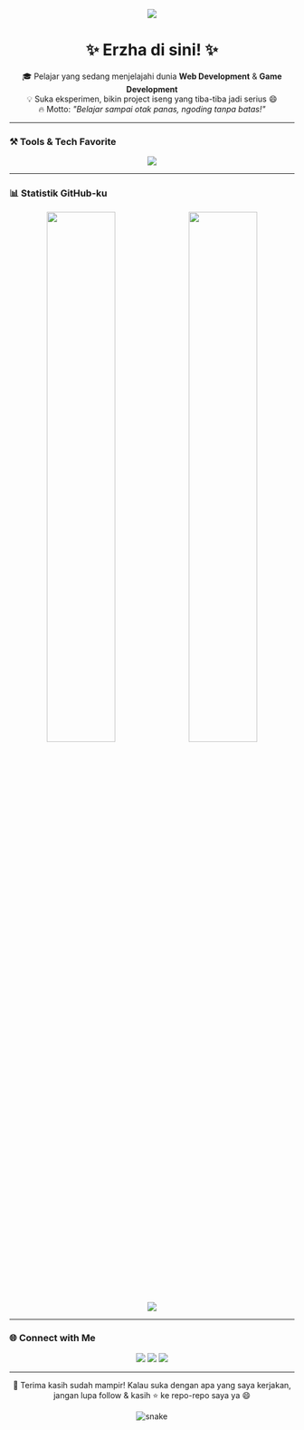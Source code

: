 <!-- Banner animasi -->
<p align="center">
  <img src="https://readme-typing-svg.demolab.com?font=Fira+Code&duration=3000&pause=1000&color=58A6FF&center=true&vCenter=true&width=435&lines=Halo%2C+Saya+Erzha!;Web+Dev+%7C+Game+Dev+%7C+Coding+Addict;Suka+ngoding%2C+ngeteh%2C+dan+nge-game!">
</p>

<h1 align="center">✨ Erzha di sini! ✨</h1>

<p align="center">
  🎓 Pelajar yang sedang menjelajahi dunia <strong>Web Development</strong> & <strong>Game Development</strong> <br>
  💡 Suka eksperimen, bikin project iseng yang tiba-tiba jadi serius 😄 <br>
  🔥 Motto: <em>"Belajar sampai otak panas, ngoding tanpa batas!"</em>
</p>

---

### ⚒️ Tools & Tech Favorite

<p align="center">
  <img src="https://skillicons.dev/icons?i=html,css,js,php,vscode,git,github" />
</p>

---

### 📊 Statistik GitHub-ku

<p align="center">
  <img src="https://github-readme-stats.vercel.app/api?username=Erzhass&show_icons=true&theme=radical" width="49%">
  <img src="https://github-readme-streak-stats.herokuapp.com?user=Erzhass&theme=radical" width="49%">
</p>
<p align="center">
  <img src="https://github-readme-stats.vercel.app/api/top-langs/?username=Erzhass&layout=compact&theme=radical&langs_count=8">
</p>

---

### 🌐 Connect with Me

<p align="center">
  <a href="mailto:falzagaming12@gmail.com"><img src="https://img.shields.io/badge/-Email-EA4335?style=for-the-badge&logo=gmail&logoColor=white" /></a>
  <a href="https://wa.me/6289603309335"><img src="https://img.shields.io/badge/-WhatsApp-25D366?style=for-the-badge&logo=whatsapp&logoColor=white" /></a>
  <a href="https://github.com/Erzhass"><img src="https://img.shields.io/badge/-GitHub-333?style=for-the-badge&logo=github&logoColor=white" /></a>
</p>

---

<p align="center">
  🚀 Terima kasih sudah mampir! Kalau suka dengan apa yang saya kerjakan, <br>
  jangan lupa follow & kasih ⭐ ke repo-repo saya ya 😄
</p>

<p align="center">
  <img src="https://raw.githubusercontent.com/Erzhass/Erzhass/output/github-contribution-grid-snake-dark.svg" alt="snake" />
</p>
